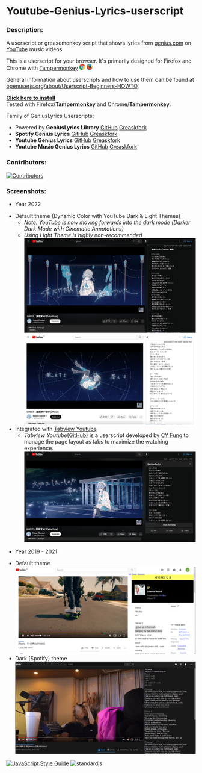 # Youtube-Genius-Lyrics-userscript

### Description:

A userscript or greasemonkey script that shows lyrics from [genius.com](https://genius.com/) on [YouTube](https://www.youtube.com/) music videos

This is a userscript for your browser. It's primarily designed for Firefox and Chrome with
[Tampermonkey](https://www.tampermonkey.net/) [![Chrome logo](https://raw.githubusercontent.com/OpenUserJS/OpenUserJS.org/master/public/images/ua/chrome16.png)](https://chrome.google.com/webstore/detail/tampermonkey/dhdgffkkebhmkfjojejmpbldmpobfkfo) [![Firefox logo](https://raw.githubusercontent.com/OpenUserJS/OpenUserJS.org/master/public/images/ua/firefox16.png)](https://addons.mozilla.org/en-US/firefox/addon/tampermonkey/)

General information about userscripts and how to use them can be found at [openuserjs.org/about/Userscript-Beginners-HOWTO](https://openuserjs.org/about/Userscript-Beginners-HOWTO).

[**Click here to install**](https://greasyfork.org/scripts/386259-youtube-genius-lyrics/code/Youtube%20Genius%20Lyrics.user.js)  
Tested with Firefox/**Tampermonkey** and Chrome/**Tampermonkey**.

Family of GeniusLyrics Userscripts:
*   Powered by **GeniusLyrics Library** [GitHub](https://github.com/cvzi/genius-lyrics-userscript/) [Greaskfork](https://greasyfork.org/en/scripts/406698-geniuslyrics)
*   **Spotify Genius Lyrics** [GitHub](https://github.com/cvzi/Spotify-Genius-Lyrics-userscript) [Greaskfork](https://greasyfork.org/en/scripts/377439-spotify-genius-lyrics)
*   **Youtube Genius Lyrics** [GitHub](https://github.com/cvzi/Youtube-Genius-Lyrics-userscript) [Greaskfork](https://greasyfork.org/en/scripts/386259-youtube-genius-lyrics)
*   **Youtube Music Genius Lyrics** [GitHub](https://github.com/cvzi/Youtube-Music-Genius-Lyrics-userscript/) [Greaskfork](https://greasyfork.org/en/scripts/406892-youtube-music-genius-lyrics)

### Contributors:
[![Contributors](https://contrib.rocks/image?repo=cvzi/Youtube-Genius-Lyrics-userscript)](https://github.com/cvzi/Youtube-Genius-Lyrics-userscript/graphs/contributors)

### Screenshots:
* Year 2022
-   Default theme (Dynamic Color with YouTube Dark & Light Themes) 
    * *Note: YouTube is now moving forwards into the dark mode (Darker Dark Mode with Cinematic Annotations)*
    * *Using Light Theme is highly non-recommended*
    ![Screenshot as of 2022](screenshot-2022.png)
    ![Screenshot as of 2022 (Light)](screenshot-2022-light.png)
-   Integrated with [Tabview Youtube](https://greasyfork.org/en/scripts/428651-tabview-youtube) 
    * *Tabview Youtube*[(GitHub)](https://github.com/cyfung1031/Tabview-Youtube) is a userscript developed by [CY Fung](https://github.com/cyfung1031) to manage the page layout as tabs to maximize the watching experience.
    ![Screenshot as of 2022 with TabView Youtube](screenshot-2022-tabview-youtube.png)
* Year 2019 - 2021
-   Default theme 
    ![Screenshot of youtube music video with lyrics](screenshot.png)
-   Dark (Spotify) theme
    ![Screenshot of youtube music video with lyrics (dark)](screenshot-dark(spotify).png)

[![JavaScript Style Guide](https://img.shields.io/badge/code_style-standard-brightgreen.svg)](https://standardjs.com)  ![standardjs](https://github.com/cvzi/Youtube-Genius-Lyrics-userscript/workflows/standardjs/badge.svg)
